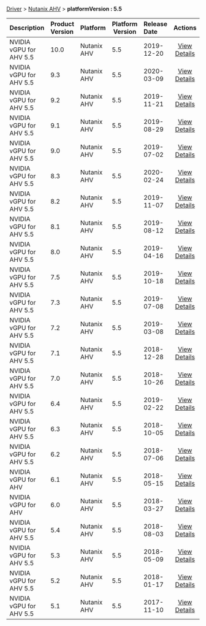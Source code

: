 
[Driver](/README.md)  >  [Nutanix AHV](/index/Driver/Nutanix_AHV.md)  >  **platformVersion : 5.5**



| Description            | Product Version    | Platform                | Platform Version           | Release Date           |             Actions              |
| ---------------------- | :----------------- | :---------------------- | -------------------------- | :--------------------- | :------------------------------: |
| NVIDIA vGPU for AHV 5.5 | 10.0 | Nutanix AHV | 5.5 | 2019-12-20 | [View Details](/details/a4696f_NVIDIA_vGPU_for_AHV_5.5.md) |
| NVIDIA vGPU for AHV 5.5 | 9.3 | Nutanix AHV | 5.5 | 2020-03-09 | [View Details](/details/12fa28_NVIDIA_vGPU_for_AHV_5.5.md) |
| NVIDIA vGPU for AHV 5.5 | 9.2 | Nutanix AHV | 5.5 | 2019-11-21 | [View Details](/details/9b6c0d_NVIDIA_vGPU_for_AHV_5.5.md) |
| NVIDIA vGPU for AHV 5.5 | 9.1 | Nutanix AHV | 5.5 | 2019-08-29 | [View Details](/details/c0ef32_NVIDIA_vGPU_for_AHV_5.5.md) |
| NVIDIA vGPU for AHV 5.5 | 9.0 | Nutanix AHV | 5.5 | 2019-07-02 | [View Details](/details/5229c0_NVIDIA_vGPU_for_AHV_5.5.md) |
| NVIDIA vGPU for AHV 5.5 | 8.3 | Nutanix AHV | 5.5 | 2020-02-24 | [View Details](/details/f906c3_NVIDIA_vGPU_for_AHV_5.5.md) |
| NVIDIA vGPU for AHV 5.5 | 8.2 | Nutanix AHV | 5.5 | 2019-11-07 | [View Details](/details/84c880_NVIDIA_vGPU_for_AHV_5.5.md) |
| NVIDIA vGPU for AHV 5.5 | 8.1 | Nutanix AHV | 5.5 | 2019-08-12 | [View Details](/details/cea865_NVIDIA_vGPU_for_AHV_5.5.md) |
| NVIDIA vGPU for AHV 5.5 | 8.0 | Nutanix AHV | 5.5 | 2019-04-16 | [View Details](/details/50abb5_NVIDIA_vGPU_for_AHV_5.5.md) |
| NVIDIA vGPU for AHV 5.5 | 7.5 | Nutanix AHV | 5.5 | 2019-10-18 | [View Details](/details/212742_NVIDIA_vGPU_for_AHV_5.5.md) |
| NVIDIA vGPU for AHV 5.5 | 7.3 | Nutanix AHV | 5.5 | 2019-07-08 | [View Details](/details/8a53ae_NVIDIA_vGPU_for_AHV_5.5.md) |
| NVIDIA vGPU for AHV 5.5 | 7.2 | Nutanix AHV | 5.5 | 2019-03-08 | [View Details](/details/d33eba_NVIDIA_vGPU_for_AHV_5.5.md) |
| NVIDIA vGPU for AHV 5.5 | 7.1 | Nutanix AHV | 5.5 | 2018-12-28 | [View Details](/details/a18214_NVIDIA_vGPU_for_AHV_5.5.md) |
| NVIDIA vGPU for AHV 5.5 | 7.0 | Nutanix AHV | 5.5 | 2018-10-26 | [View Details](/details/03140e_NVIDIA_vGPU_for_AHV_5.5.md) |
| NVIDIA vGPU for AHV 5.5 | 6.4 | Nutanix AHV | 5.5 | 2019-02-22 | [View Details](/details/36d08a_NVIDIA_vGPU_for_AHV_5.5.md) |
| NVIDIA vGPU for AHV 5.5 | 6.3 | Nutanix AHV | 5.5 | 2018-10-05 | [View Details](/details/f7cdfc_NVIDIA_vGPU_for_AHV_5.5.md) |
| NVIDIA vGPU for AHV 5.5 | 6.2 | Nutanix AHV | 5.5 | 2018-07-06 | [View Details](/details/956bf4_NVIDIA_vGPU_for_AHV_5.5.md) |
| NVIDIA vGPU for AHV | 6.1 | Nutanix AHV | 5.5 | 2018-05-15 | [View Details](/details/1be0f2_NVIDIA_vGPU_for_AHV.md) |
| NVIDIA vGPU for AHV | 6.0 | Nutanix AHV | 5.5 | 2018-03-27 | [View Details](/details/b80448_NVIDIA_vGPU_for_AHV.md) |
| NVIDIA vGPU for AHV 5.5 | 5.4 | Nutanix AHV | 5.5 | 2018-08-03 | [View Details](/details/505e34_NVIDIA_vGPU_for_AHV_5.5.md) |
| NVIDIA vGPU for AHV 5.5 | 5.3 | Nutanix AHV | 5.5 | 2018-05-09 | [View Details](/details/ffa328_NVIDIA_vGPU_for_AHV_5.5.md) |
| NVIDIA vGPU for AHV 5.5 | 5.2 | Nutanix AHV | 5.5 | 2018-01-17 | [View Details](/details/4b731f_NVIDIA_vGPU_for_AHV_5.5.md) |
| NVIDIA vGPU for AHV 5.5 | 5.1 | Nutanix AHV | 5.5 | 2017-11-10 | [View Details](/details/04028f_NVIDIA_vGPU_for_AHV_5.5.md) |
